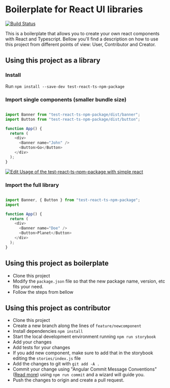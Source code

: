 # Boilerplate for React UI libraries
[![Build Status](https://travis-ci.org/adyz/test-react-ts-npm-package.svg?branch=master)](https://travis-ci.org/adyz/test-react-ts-npm-package)

This is a boilerplate that allows you to create your own react components with React and Typescript.
Bellow you'll find a description on how to use this project from different points of view: User, Contributor and Creator.

## Using this project as a library

### Install
Run `npm install --save-dev test-react-ts-npm-package`

### Import single components (smaller bundle size)
```js

import Banner from "test-react-ts-npm-package/dist/banner";
import Button from "test-react-ts-npm-package/dist/button";

function App() {
  return (
    <div>
      <Banner name="John" />
      <Button>Go</Button>
    </div>
  );
}
```
[![Edit Usage of the test-react-ts-npm-package with simple react](https://codesandbox.io/static/img/play-codesandbox.svg)](https://codesandbox.io/s/64m89m9pj3)

### Import the full library
```js

import Banner, { Button } from "test-react-ts-npm-package";
import

function App() {
  return (
    <div>
      <Banner name="Doe" />
      <Button>Planet</Button>
    </div>
  );
}
```


## Using this project as boilerplate
- Clone this project
- Modify the `package.json` file so that the new package name, version, etc fits your need.
- Follow the steps from bellow

## Using this project as contributor
- Clone this project
- Create a new branch along the lines of `feature/newcomponent`
- Install dependencies `npm install`
- Start the local development environment running `npm run storybook`
- Add your changes
- Add tests for your changes
- If you add new component, make sure to add that in the storybook editing the `stories/index.js` file
- Add the changes to git with `git add -A .`
- Commit your change using "Angular Commit Message Conventions" ([Read more](https://gist.github.com/stephenparish/9941e89d80e2bc58a153)) using `npm run commit` and a wizard will guide you.
- Push the changes to origin and create a pull request.






